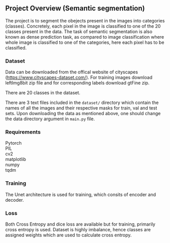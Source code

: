 ## Project Overview (Semantic segmentation)

The project is to segment the obejects present in the images into categories (classes). Concretely, each pixel in the image is classified to one of the 20 classes present in the data. The task of semantic segmentation is also known as dense prediction task, as compared to image classification where whole image is classified to one of the categories, here each pixel has to be classified. 

### Dataset

Data can be downloaded from the offical website of cityscapes (https://www.cityscapes-dataset.com/). For training images download leftImg8bit zip file and for corresponding labels download gtFine zip.

There are 20 classes in the dataset.

There are 3 text files included in the `dataset/` directory which contain the names of all the images and their respective masks for train, val and test sets. Upon downloading the data as mentioned above, one should change the data directory argument in `main.py` file. 


### Requirements
Pytorch </br>
PIL</br>
cv2</br>
matplotlib</br>
numpy</br>
tqdm</br>

### Training

The Unet architecture is used for training, which consits of encoder and decoder.

### Loss

Both Cross Entropy and dice loss are available but for training, primarily cross entropy is used. Dataset is highly imbalance, hence classes are assigned weights which are used to calculate cross entropy.

